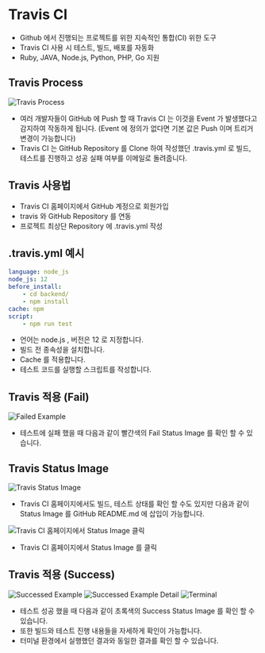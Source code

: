 # Travis CI

- Github 에서 진행되는 프로젝트를 위한 지속적인 통합(CI) 위한 도구
- Travis CI 사용 시 테스트, 빌드, 배포를 자동화
- Ruby, JAVA, Node.js, Python, PHP, Go 지원

## Travis Process

![Travis Process](https://user-images.githubusercontent.com/48443734/93674990-c1db0580-fae6-11ea-8ea2-ba344e8f05b8.png)

- 여러 개발자들이 GitHub 에 Push 할 때 Travis CI 는 이것을 Event 가 발생했다고 감지하여 작동하게 됩니다. (Event 에 정의가 없다면 기본 값은 Push 이며 트리거 변경이 가능합니다)
- Travis CI 는 GitHub Repository 를 Clone 하여 작성했던 .travis.yml 로 빌드, 테스트를 진행하고 성공 실패 여부를 이메일로 돌려줍니다.

## Travis 사용법

- Travis CI 홈페이지에서 GitHub 계정으로 회원가입
- travis 와 GitHub Repository 를 연동
- 프로젝트 최상단 Repository 에 .travis.yml 작성

## .travis.yml 예시

```yaml
language: node_js
node_js: 12
before_install:
	- cd backend/
	- npm install
cache: npm
script:
	- npm run test
```

- 언어는 node.js , 버전은 12 로 지정합니다.
- 빌드 전 종속성을 설치합니다.
- Cache 를 적용합니다.
- 테스트 코드를 실행할 스크립트를 작성합니다.

## Travis 적용 (Fail)

![Failed Example](https://user-images.githubusercontent.com/48443734/93675802-01a1ed00-fae7-11ea-88cd-ab1c206797ed.png)

- 테스트에 실패 했을 때 다음과 같이 빨간색의 Fail Status Image 를 확인 할 수 있습니다.

## Travis Status Image

![Travis Status Image](https://user-images.githubusercontent.com/48443734/93676340-2c8c4100-fae7-11ea-91b5-5258ecdb2a12.png)

- Travis CI 홈페이지에서도 빌드, 테스트 상태를 확인 할 수도 있지만 다음과 같이 Status Image 를 GitHub README.md 에 삽입이 가능합니다.

![Travis CI 홈페이지에서 Status Image 클릭](https://user-images.githubusercontent.com/48443734/93676525-4d549680-fae7-11ea-9192-1e50745e6f1c.png)

- Travis CI 홈페이지에서 Status Image 를 클릭

## Travis 적용 (Success)

![Successed Example](https://user-images.githubusercontent.com/48443734/93676640-7aa14480-fae7-11ea-9bfb-177b3f46250b.png)
![Successed Example Detail](https://user-images.githubusercontent.com/48443734/93676712-7ffe8f00-fae7-11ea-99c7-2e2785f00584.png)
![Terminal](https://user-images.githubusercontent.com/48443734/93676741-8260e900-fae7-11ea-8be7-5c6617f19c9d.png)

- 테스트 성공 했을 때 다음과 같이 초록색의 Success Status Image 를 확인 할 수 있습니다.
- 또한 빌드와 테스트 진행 내용들을 자세하게 확인이 가능합니다.
- 터미널 환경에서 실행했던 결과와 동일한 결과를 확인 할 수 있습니다.
